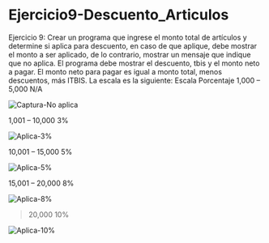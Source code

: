 # Ejercicio9-Descuento_Articulos
Ejercicio 9: Crear un programa que ingrese el monto total de artículos y determine si
aplica para descuento, en caso de que aplique, debe mostrar el monto a ser aplicado, de
lo contrario, mostrar un mensaje que indique que no aplica. El programa debe mostrar
el descuento, tbis y el monto neto a pagar. El monto neto para pagar es igual a monto
total, menos descuentos, más ITBIS.
La escala es la siguiente:
Escala Porcentaje
1,000 – 5,000 N/A

![Captura-No aplica](https://github.com/wilmer89419/Ejercicio9-Descuento_Articulos/assets/153393033/777b2ef3-c4c7-49d6-8e72-16716ee445e6)


1,001 – 10,000 3%

![Aplica-3%](https://github.com/wilmer89419/Ejercicio9-Descuento_Articulos/assets/153393033/921bec45-cf9f-481b-b728-76096fd835d7)


10,001 – 15,000 5%

![Aplica-5%](https://github.com/wilmer89419/Ejercicio9-Descuento_Articulos/assets/153393033/99f90998-8fbd-4939-a25b-5aab23b53280)


15,001 – 20,000 8%

![Aplica-8%](https://github.com/wilmer89419/Ejercicio9-Descuento_Articulos/assets/153393033/606af0ae-262a-46b1-ad5c-bb73f87658ab)


>20,000 10%

![Aplica-10%](https://github.com/wilmer89419/Ejercicio9-Descuento_Articulos/assets/153393033/af5c80cd-8e68-45f8-a4d8-66fe131d3321)
